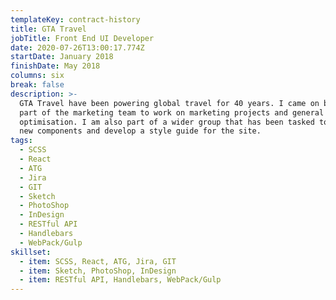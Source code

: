 ```yaml
---
templateKey: contract-history
title: GTA Travel
jobTitle: Front End UI Developer
date: 2020-07-26T13:00:17.774Z
startDate: January 2018
finishDate: May 2018
columns: six
break: false
description: >-
  GTA Travel have been powering global travel for 40 years. I came on board as
  part of the marketing team to work on marketing projects and general site
  optimisation. I am also part of a wider group that has been tasked to create
  new components and develop a style guide for the site.
tags:
  - SCSS
  - React
  - ATG
  - Jira
  - GIT
  - Sketch
  - PhotoShop
  - InDesign
  - RESTful API
  - Handlebars
  - WebPack/Gulp
skillset:
  - item: SCSS, React, ATG, Jira, GIT
  - item: Sketch, PhotoShop, InDesign
  - item: RESTful API, Handlebars, WebPack/Gulp
---
```

